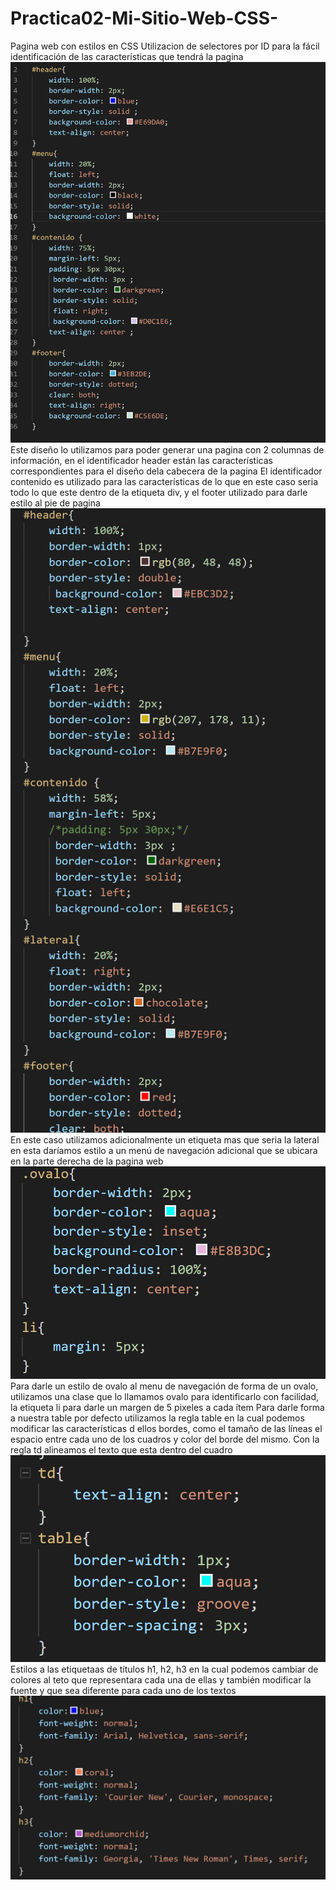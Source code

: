 # Practica02-Mi-Sitio-Web-CSS-
Pagina web con estilos en CSS 
Utilizacion de selectores por ID para la fácil identificación de las características que tendrá la pagina 
<img src="Informe/2columnas.png" />
Este diseño lo utilizamos para poder generar una pagina con 2 columnas de información, en el identificador header están las características correspondientes para el diseño dela cabecera de la pagina 
El identificador contenido es utilizado para las características de lo que en este caso seria todo lo que este dentro de la etiqueta div, y el footer utilizado para darle estilo al pie de pagina 
<img src="Informe/3columnas.png" />
En este caso utilizamos adicionalmente un etiqueta  mas que seria la lateral en esta daríamos estilo a un menú de navegación adicional que se ubicara en la parte derecha de la pagina web 
<img src="Informe/menuestilo.png" />
Para darle un estilo de ovalo al menu de navegación de forma de un ovalo, utilizamos una clase que lo llamamos ovalo  para identificarlo con facilidad, la etiqueta li para darle un margen de 5 pixeles a cada ítem 
Para darle forma a nuestra table por defecto utilizamos la regla table en la cual podemos modificar las características d ellos bordes, como el tamaño de las líneas el espacio entre cada uno de los cuadros y color del borde del mismo. Con la regla td alineamos el texto que esta dentro del cuadro 
<img src="Informe/table.png" />
Estilos  a las etiquetaas de títulos h1, h2, h3 en la cual podemos cambiar de colores al teto que representara cada una de ellas y también modificar la fuente y que sea diferente para cada uno de los textos 
<img src="Informe/etiquetash.png" />
